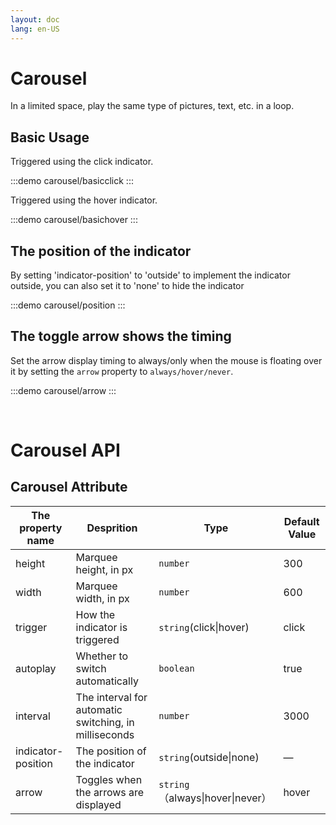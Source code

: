 ```yaml
---
layout: doc
lang: en-US
---
```


# Carousel 

In a limited space, play the same type of pictures, text, etc. in a loop.

## Basic Usage

Triggered using the click indicator.

:::demo
carousel/basicclick
:::

Triggered using the hover indicator.

:::demo
carousel/basichover
:::

## The position of the indicator

By setting 'indicator-position' to 'outside' to implement the indicator outside, you can also set it to 'none' to hide the indicator

:::demo
carousel/position
:::

## The toggle arrow shows the timing

Set the arrow display timing to always/only when the mouse is floating over it by setting the `arrow` property to `always/hover/never`.

:::demo
carousel/arrow
:::

<br>

# Carousel API

## Carousel Attribute

| The property name             | Desprition                           | Type                             | Default Value |
| ------------------ | ------------------------------ | -------------------------------- | ------ |
| height             | Marquee height, in px             | `number`                         | 300    |
| width              | Marquee width, in px              | `number`                         | 600    |
| trigger            | How the indicator is triggered               | `string`(click\|hover)           | click  |
| autoplay           | Whether to switch automatically                   | `boolean`                        | true   |
| interval           | The interval for automatic switching, in milliseconds | `number`                         | 3000   |
| indicator-position | The position of the indicator                   | `string`(outside\|none)          | —      |
| arrow              | Toggles when the arrows are displayed             | `string`（always\|hover\|never） | hover  |

